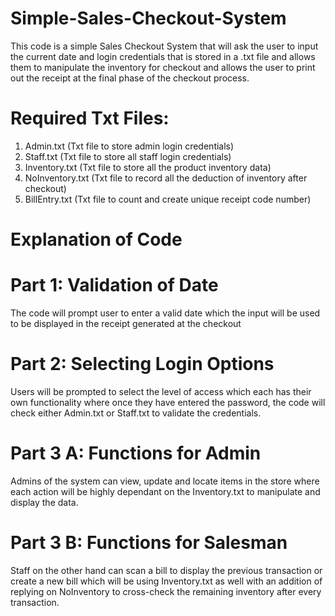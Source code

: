 # Simple-Sales-Checkout-System
This code is a simple Sales Checkout System that will ask the user to input the current date and login credentials that is stored in a .txt file and allows them to manipulate the inventory for checkout and allows the user to print out the receipt at the final phase of the checkout process.

# Required Txt Files:
1. Admin.txt (Txt file to store admin login credentials)</br>
2. Staff.txt (Txt file to store all staff login credentials)</br>
3. Inventory.txt (Txt file to store all the product inventory data)</br>
4. NoInventory.txt (Txt file to record all the deduction of inventory after checkout)</br>
5. BillEntry.txt (Txt file to count and create unique receipt code number)</br>

# Explanation of Code
# Part 1: Validation of Date 
The code will prompt user to enter a valid date which the input will be used to be displayed in the receipt generated at the checkout

# Part 2: Selecting Login Options
Users will be prompted to select the level of access which each has their own functionality where once they have entered the password, the code will check either Admin.txt or Staff.txt to validate the credentials.

# Part 3 A: Functions for Admin
Admins of the system can view, update and locate items in the store where each action will be highly dependant on the Inventory.txt to manipulate and display the data. 

# Part 3 B: Functions for Salesman
Staff on the other hand can scan a bill to display the previous transaction or create a new bill which will be using Inventory.txt as well with an addition of replying on NoInventory to cross-check the remaining inventory after every transaction.
